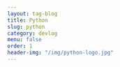 ```yaml
---
layout: tag-blog
title: Python
slug: python
category: devlog
menu: false
order: 1
header-img: "/img/python-logo.jpg"
---
```

